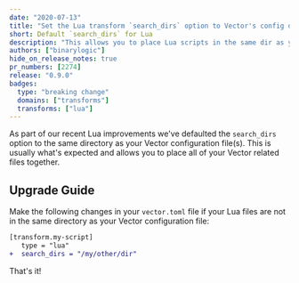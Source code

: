 ```yaml
---
date: "2020-07-13"
title: "Set the Lua transform `search_dirs` option to Vector's config dir by default"
short: Default `search_dirs` for Lua
description: "This allows you to place Lua scripts in the same dir as your Vector config"
authors: ["binarylogic"]
hide_on_release_notes: true
pr_numbers: [2274]
release: "0.9.0"
badges:
  type: "breaking change"
  domains: ["transforms"]
  transforms: ["lua"]
---
```


As part of our recent Lua improvements we've defaulted the `search_dirs` option
to the same directory as your Vector configuration file(s). This is usually
what's expected and allows you to place all of your Vector related files
together.

## Upgrade Guide

Make the following changes in your `vector.toml` file if your Lua files are not
in the same directory as your Vector configuration file:

```diff title="vector.toml"
[transform.my-script]
   type = "lua"
+  search_dirs = "/my/other/dir"
```

That's it!
